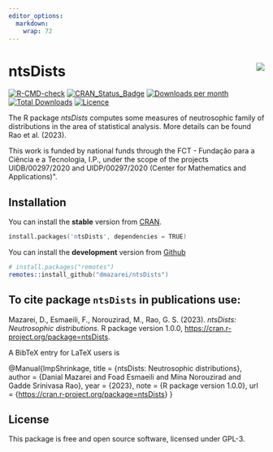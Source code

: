 ```yaml
---
editor_options: 
  markdown: 
    wrap: 72
---
```


# ntsDists <img src="man/figures/logo.png" align="right"/>

[![R-CMD-check](https://github.com/dmazarei/ntsDists/actions/workflows/R-CMD-check.yaml/badge.svg)](https://github.com/dmazarei/ntsDists/actions/workflows/R-CMD-check.yaml)
[![CRAN_Status_Badge](https://www.r-pkg.org/badges/version/ntsDists)](https://cran.r-project.org/package=ntsDists)
[![Downloads per
month](https://cranlogs.r-pkg.org/badges/ntsDists)](https://cran.r-project.org/package=ntsDists)
[![Total
Downloads](https://cranlogs.r-pkg.org/badges/grand-total/ntsDists)](https://cran.r-project.org/package=ntsDists)
[![Licence](https://img.shields.io/badge/licence-GPL--3-blue.svg)](https://www.gnu.org/licenses/gpl-3.0.en.html)

The R package *ntsDists* computes some measures of neutrosophic family
of distributions in the area of statistical analysis. More details can
be found Rao et al. (2023).

This work is funded by national funds through the FCT - Fundação para a
Ciência e a Tecnologia, I.P., under the scope of the projects
UIDB/00297/2020 and UIDP/00297/2020 (Center for Mathematics and
Applications)".

## Installation

You can install the **stable** version from
[CRAN](https://cran.r-project.org/package=ntsDists).

``` s
install.packages('ntsDists', dependencies = TRUE)
```

You can install the **development** version from
[Github](https://github.com/dmazarei/ntsDists)

``` s
# install.packages("remotes")
remotes::install_github("dmazarei/ntsDists")
```

## To cite package `ntsDists` in publications use:

Mazarei, D., Esmaeili, F., Norouzirad, M., Rao, G. S. (2023). *ntsDists:
Neutrosophic distributions*. R package version 1.0.0,
<https://cran.r-project.org/package=ntsDists>.

A BibTeX entry for LaTeX users is

@Manual{ImpShrinkage, title = {ntsDists: Neutrosophic distributions},
author = {Danial Mazarei and Foad Esmaeili and Mina Norouzirad and Gadde
Srinivasa Rao}, year = {2023}, note = {R package version 1.0.0}, url =
{<https://cran.r-project.org/package=ntsDists>} }

## License

This package is free and open source software, licensed under GPL-3.
